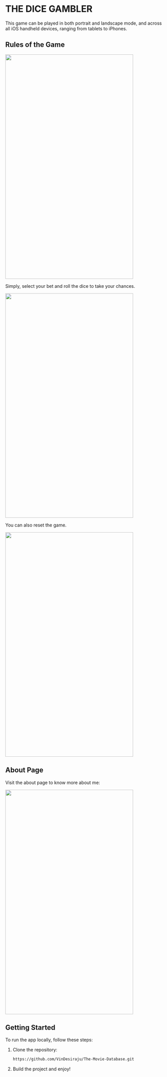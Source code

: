 # THE DICE GAMBLER

This game can be played in both portrait and landscape mode, and across all iOS handheld devices, ranging from tablets to iPhones.

## Rules of the Game

<img src="https://github.com/VinDesiraju/IOS-Apps/assets/31548669/9bb14694-f1a8-49af-90dd-9b3f974929de" width="400" height="700">

Simply, select your bet and roll the dice to take your chances.

<img src="https://github.com/VinDesiraju/IOS-Apps/assets/31548669/ed265ff4-8969-41ab-9cf5-98e9ad49ee49" width="400" height="700">

You can also reset the game.

<img src="https://github.com/VinDesiraju/IOS-Apps/assets/31548669/7ec493d1-cf0a-4aa9-a952-d7a6a5e2e2c7" width="400" height="700">

## About Page

Visit the about page to know more about me:

<img src="https://github.com/VinDesiraju/IOS-Apps/assets/31548669/9cdfbd55-8884-4ec2-80c0-58adcd03b177" width="400" height="700">


## Getting Started

To run the app locally, follow these steps:

1. Clone the repository:

   ```bash
   https://github.com/VinDesiraju/The-Movie-Database.git

2. Build the project and enjoy!
